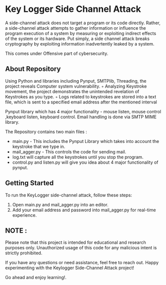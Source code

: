#  Key Logger Side Channel Attack

A side-channel attack does not target a program or its code directly. Rather, a side-channel attack attempts to gather information or influence the program execution of a system by measuring or exploiting indirect effects of the system or its hardware. Put simply, a side channel attack breaks cryptography by exploiting information inadvertently leaked by a system. 

This comes under Offensive part of cybersecurity.

## About Repository

Using Python and libraries including Pynput, SMTPlib, Threading, the project reveals Computer system vulnerability.
◦ Analyzing Keystroke movement, the project demonstrates the unintended revelation of Keystrokes as you type.
◦ Logs related to keystrokes are stored into a text file, which is sent to a specified email address after the mentioned interval


Pynput library which has 4 major functionality - mouse listen, mouse control ,keyboard listen, keyboard control.
Email handling is done via SMTP MIME library.


The Repository contains two main files :
- main.py - This includes the Pynput Library which takes into account the keystroke that we type in.
- mail_agger.py - This controls the code for sending mail.
- log.txt will capture all the keystrokes until you stop the program.
- control.py and listen.py will give you idea about 4 major functionality of pynput.

## Getting Started

To run the KeyLogger side-channel attack, follow these steps:
1.  Open main.py and mail_agger.py into an editor.
2.  Add your email address and password into mail_agger.py for real-time experience.


## NOTE :
Please note that this project is intended for educational and research purposes only. Unauthorized usage of this code for any malicious intent is strictly prohibited.

If you have any questions or need assistance, feel free to reach out. Happy experimenting with the Keylogger Side-Channel Attack project!


  





Go ahead and enjoy learning!.
